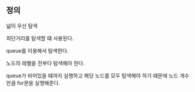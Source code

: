 ## 정의
넓이 우선 탐색

최단거리를 탐색할 떄 사용된다.

queue를 이용해서 탐색한다.

노드의 레벨을 전부다 탐색해야 한다.

queue가 비어있을 떄까지 실행하고 해당 노드를 모두 탐색해야 하기 떄문에 노드 개수만큼 for문을 실행해준다.